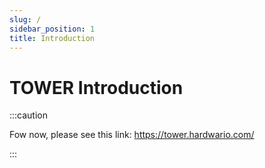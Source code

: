 ```yaml
---
slug: /
sidebar_position: 1
title: Introduction
---
```


# TOWER Introduction

:::caution

Fow now, please see this link: https://tower.hardwario.com/

:::